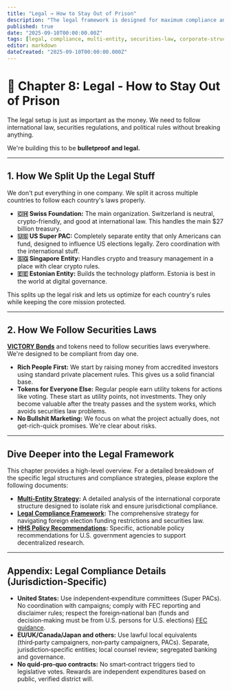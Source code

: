 ```yaml
---
title: "Legal → How to Stay Out of Prison"
description: "The legal framework is designed for maximum compliance and resilience, utilizing a multi-entity global structure and rigorous adherence to international securities and election law."
published: true
date: "2025-09-10T00:00:00.00Z"
tags: [legal, compliance, multi-entity, securities-law, corporate-structure]
editor: markdown
dateCreated: "2025-09-10T00:00:00.000Z"
---
```


# 📖 Chapter 8: Legal - How to Stay Out of Prison

The legal setup is just as important as the money. We need to follow international law, securities regulations, and political rules without breaking anything.

We're building this to be **bulletproof and legal.**

---

## 1. How We Split Up the Legal Stuff

We don't put everything in one company. We split it across multiple countries to follow each country's laws properly.

- **🇨🇭 Swiss Foundation:** The main organization. Switzerland is neutral, crypto-friendly, and good at international law. This handles the main $27 billion treasury.
- **🇺🇸 US Super PAC:** Completely separate entity that only Americans can fund, designed to influence US elections legally. Zero coordination with the international stuff.
- **🇸🇬 Singapore Entity:** Handles crypto and treasury management in a place with clear crypto rules.
- **🇪🇪 Estonian Entity:** Builds the technology platform. Estonia is best in the world at digital governance.

This splits up the legal risk and lets us optimize for each country's rules while keeping the core mission protected.

---

## 2. How We Follow Securities Laws

**[VICTORY Bonds](./economics.md)** and tokens need to follow securities laws everywhere. We're designed to be compliant from day one.

- **Rich People First:** We start by raising money from accredited investors using standard private placement rules. This gives us a solid financial base.
- **Tokens for Everyone Else:** Regular people earn utility tokens for actions like voting. These start as utility points, not investments. They only become valuable after the treaty passes and the system works, which avoids securities law problems.
- **No Bullshit Marketing:** We focus on what the project actually does, not get-rich-quick promises. We're clear about risks.

---

## Dive Deeper into the Legal Framework

This chapter provides a high-level overview. For a detailed breakdown of the specific legal structures and compliance strategies, please explore the following documents:

- **[Multi-Entity Strategy](./legal/multi-entity-strategy.md):** A detailed analysis of the international corporate structure designed to isolate risk and ensure jurisdictional compliance.
- **[Legal Compliance Framework](./strategy/legal-compliance-framework.md):** The comprehensive strategy for navigating foreign election funding restrictions and securities law.
- **[HHS Policy Recommendations](./legal/hhs-policy-recommendations.md):** Specific, actionable policy recommendations for U.S. government agencies to support decentralized research.

---

## Appendix: Legal Compliance Details (Jurisdiction-Specific)

- **United States:** Use independent‑expenditure committees (Super PACs). No coordination with campaigns; comply with FEC reporting and disclaimer rules; respect the foreign‑national ban (funds and decision‑making must be from U.S. persons for U.S. elections) [FEC guidance](./references.md#fec-foreign-nationals).
- **EU/UK/Canada/Japan and others:** Use lawful local equivalents (third‑party campaigners, non‑party campaigners, PACs). Separate, jurisdiction‑specific entities; local counsel review; segregated banking and governance.
- **No quid‑pro‑quo contracts:** No smart‑contract triggers tied to legislative votes. Rewards are independent expenditures based on public, verified district will.
